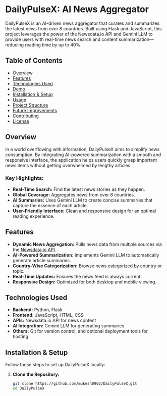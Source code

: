 # DailyPulseX: AI News Aggregator

DailyPulseX is an AI-driven news aggregator that curates and summarizes the latest news from over 8 countries. Built using Flask and JavaScript, this project leverages the power of the Newsdata.io API and Gemini LLM to provide users with real-time news search and content summarization—reducing reading time by up to 40%.

## Table of Contents

- [Overview](#overview)
- [Features](#features)
- [Technologies Used](#technologies-used)
- [Demo](#demo)
- [Installation & Setup](#installation--setup)
- [Usage](#usage)
- [Project Structure](#project-structure)
- [Future Improvements](#future-improvements)
- [Contributing](#contributing)
- [License](#license)

## Overview

In a world overflowing with information, DailyPulseX aims to simplify news consumption. By integrating AI-powered summarization with a smooth and responsive interface, the application helps users quickly grasp important news items without getting overwhelmed by lengthy articles.

### Key Highlights:
- **Real-Time Search:** Find the latest news stories as they happen.
- **Global Coverage:** Aggregates news from over 8 countries.
- **AI Summaries:** Uses Gemini LLM to create concise summaries that capture the essence of each article.
- **User-Friendly Interface:** Clean and responsive design for an optimal reading experience.

## Features

- **Dynamic News Aggregation:** Pulls news data from multiple sources via the [Newsdata.io API](https://newsdata.io).
- **AI-Powered Summarization:** Implements Gemini LLM to automatically generate article summaries.
- **Country-Wise Categorization:** Browse news categorized by country or topic.
- **Real-Time Updates:** Ensures the news feed is always current.
- **Responsive Design:** Optimized for both desktop and mobile viewing.

## Technologies Used

- **Backend:** Python, Flask
- **Frontend:** JavaScript, HTML, CSS
- **APIs:** Newsdata.io API for news content
- **AI Integration:** Gemini LLM for generating summaries
- **Others:** Git for version control, and optional deployment tools for hosting

 

## Installation & Setup

Follow these steps to set up DailyPulseX locally:

1. **Clone the Repository:**
   ```bash
   git clone https://github.com/mukesh0902/DailyPulseX.git
   cd DailyPulseX
